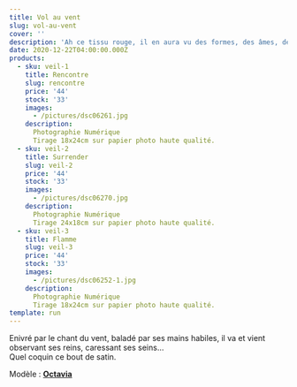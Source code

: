 ```yaml
---
title: Vol au vent
slug: vol-au-vent
cover: ''
description: 'Ah ce tissu rouge, il en aura vu des formes, des âmes, des femmes…'
date: 2020-12-22T04:00:00.000Z
products:
  - sku: veil-1
    title: Rencontre
    slug: rencontre
    price: '44'
    stock: '33'
    images:
      - /pictures/dsc06261.jpg
    description:
      Photographie Numérique
      Tirage 18x24cm sur papier photo haute qualité.
  - sku: veil-2
    title: Surrender
    slug: veil-2
    price: '44'
    stock: '33'
    images:
      - /pictures/dsc06270.jpg
    description:
      Photographie Numérique
      Tirage 24x18cm sur papier photo haute qualité.
  - sku: veil-3
    title: Flamme
    slug: veil-3
    price: '44'
    stock: '33'
    images:
      - /pictures/dsc06252-1.jpg
    description: 
      Photographie Numérique
      Tirage 18x24cm sur papier photo haute qualité.
template: run
---
```



Enivré par le chant du vent, baladé par ses mains habiles, il va et vient observant ses reins, caressant ses seins…  
Quel coquin ce bout de satin.


Modèle : [**Octavia**](https://instagram.com/guduleocta "Octavia")
